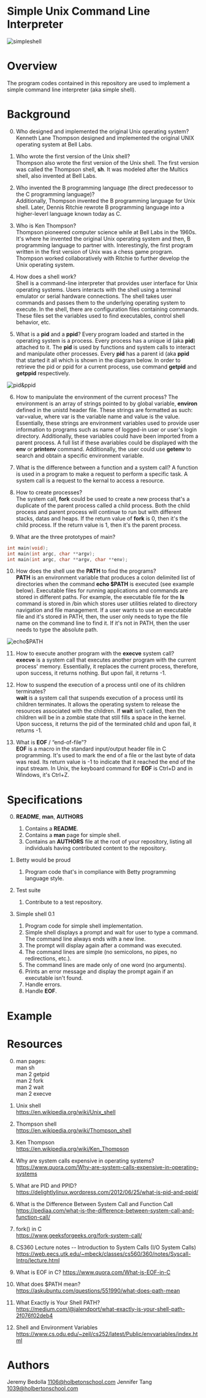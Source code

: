 # Simple Unix Command Line Interpreter #
![simpleshell](https://i.imgur.com/Db0vO3g.png)

# Overview #
The program codes contained in this repository are used to implement a simple command line interpreter (aka simple shell).  

# Background #
0. Who designed and implemented the original Unix operating system?  
Kenneth Lane Thompson designed and implemented the original UNIX operating system at Bell Labs.  

1. Who wrote the first version of the Unix shell?  
Thompson also wrote the first version of the Unix shell.  The first version was called the Thompson shell, **sh**.  It was modeled after the Multics shell, also invented at Bell Labs.  

2. Who invented the B programming language (the direct predecessor to the C programming language)?  
Additionally, Thompson invented the B programming language for Unix shell.  Later, Dennis Ritchie rewrote B programming language into a higher-leverl language known today as C.  

3. Who is Ken Thompson?  
Thompson pioneered computer science while at Bell Labs in the 1960s.  It's where he invented the original Unix operating system and then, B programming language to partner with.  Interestingly, the first program written in the first version of Unix was a chess game program.  Thompson worked collaboratively with Ritchie to further develop the Unix operating system.  

4. How does a shell work?  
Shell is a command-line interpreter that provides user interface for Unix operating systems.  Users interacts with the shell using a terminal emulator or serial hardware connections.  The shell takes user commands and passes them to the underlying operating system to execute.  In the shell, there are configuration files containing commands.  These files set the variables used to find executables, control shell behavior, etc.  

5. What is a **pid** and a **ppid**?
Every program loaded and started in the operating system is a process.  Every process has a unique id (aka **pid**) attached to it.  The **pid** is used by functions and system calls to interact and manipulate other processes.  Every **pid** has a parent id (aka **ppid** that started it all which is shown in the diagram below.  In order to retrieve the pid or ppid for a current process, use command **getpid** and **getppid** respectively.  

![pid&ppid](https://i.imgur.com/hpsCKIP.png)

6. How to manipulate the environment of the current process?
The environment is an array of strings pointed to by global variable, **environ** defined in the unistd header file.  These strings are formatted as such: var=value, where var is the variable name and value is the value.  Essentially, these strings are environment variables used to provide user information to programs such as name of logged-in user or user's login directory.  Additionally, these variables could have been imported from a parent process.  A full list if these avariables could be displayed with the **env** or **printenv** command.  Additionally, the user could use **getenv** to search and obtain a specific environment variable.  



7. What is the difference between a function and a system call?
A function is used in a program to make a request to perform a specific task.  A system call is a request to the kernal to access a resource.

8. How to create processes?  
The system call, **fork** could be used to create a new process that's a duplicate of the parent process called a child process.  Both the child process and parent process will continue to run but with different stacks, datas and heaps.  If the return value of **fork** is 0, then it's the child process.  If the return value is 1, then it's the parent process.  

9. What are the three prototypes of main?
```C
int main(void);
int main(int argc, char **argv);
int main(int argc, char **argv, char **env);
```

10. How does the shell use the **PATH** to find the programs?  
**PATH** is an environment variable that produces a colon delimited list of directories when the command **echo $PATH** is executed (see example below).  Executable files for running applications and commands are stored in different paths.  For example, the executable file for the **ls** command is stored in /bin which stores user utilities related to directory navigation and file management.  If a user wants to use an executable file and it's stored in PATH, then, the user only needs to type the file name on the command line to find it.  If it's not in PATH, then the user needs to type the absolute path.  

![echo$PATH](https://i.imgur.com/hK9iAqH.png)

11. How to execute another program with the **execve** system call?  
**execve** is a system call that executes another program with the current process' memory.  Essentially, it replaces the current process, therefore, upon success, it returns nothing.  But upon fail, it returns -1.  

12. How to suspend the execution of a process until one of its children terminates?  
**wait** is a system call that suspends execution of a process until its children terminates.  It allows the operating system to release the resources associated with the children.  If **wait** isn't called, then the children will be in a zombie state that still fills a space in the kernel.  Upon success, it returns the pid of the terminated child and upon fail, it returns -1.  

13. What is **EOF** / “end-of-file”?  
**EOF** is a macro in the standard input/output header file in C programming.  It's used to mark the end of a file or the last byte of data was read.  Its return value is -1 to indicate that it reached the end of the input stream.  In Unix, the keyboard command for **EOF** is Ctrl+D and in Windows, it's Ctrl+Z.

# Specifications #
0. **README**, **man**, **AUTHORS**  
    1. Contains a **README**.  
	2. Contains a **man** page for simple shell.  
	3. Contains an **AUTHORS** file at the root of your repository, listing all individuals having contributed content to the repository.  

1. Betty would be proud  
    1. Program code that's in compliance with Betty programming language style.  

2. Test suite  
    1. Contribute to a test repository.  

3. Simple shell 0.1  
    1. Program code for simple shell implementation.  
	2. Simple shell displays a prompt and wait for user to type a command.  The command line always ends with a new line.  
	3. The prompt will display again after a command was executed.  
	4. The command lines are simple (no semicolons, no pipes, no redirections, etc.).
	5. The command lines are made only of one word (no arguments).  
	6. Prints an error message and display the prompt again if an executable isn't found.  
	7. Handle errors.  
	8. Handle **EOF**.  

# Example #


# Resources #
0. man pages:  
man sh  
man 2 getpid  
man 2 fork  
man 2 wait  
man 2 execve  

1. Unix shell  
<https://en.wikipedia.org/wiki/Unix_shell>

2. Thompson shell  
<https://en.wikipedia.org/wiki/Thompson_shell>

3. Ken Thompson  
<https://en.wikipedia.org/wiki/Ken_Thompson>

4. Why are system calls expensive in operating systems?  
<https://www.quora.com/Why-are-system-calls-expensive-in-operating-systems>

5. What are PID and PPID?  
<https://delightlylinux.wordpress.com/2012/06/25/what-is-pid-and-ppid/>

6. What is the Difference Between System Call and Function Call  
<https://pediaa.com/what-is-the-difference-between-system-call-and-function-call/>

7. fork() in C  
<https://www.geeksforgeeks.org/fork-system-call/>

8. CS360 Lecture notes -- Introduction to System Calls (I/O System Calls)  
<https://web.eecs.utk.edu/~mbeck/classes/cs560/360/notes/Syscall-Intro/lecture.html>

9. What is EOF in C?
<https://www.quora.com/What-is-EOF-in-C>

10. What does $PATH mean?  
<https://askubuntu.com/questions/551990/what-does-path-mean>

11. What Exactly is Your Shell PATH?  
<https://medium.com/@jalendport/what-exactly-is-your-shell-path-2f076f02deb4>

12. Shell and Environment Variables   
<https://www.cs.odu.edu/~zeil/cs252/latest/Public/envvariables/index.html>

# Authors #
Jeremy Bedolla <1106@holbetonschool.com>
Jennifer Tang <1039@holbertonschool.com> 

